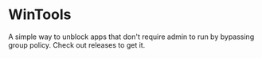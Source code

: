 # WinTools
A simple way to unblock apps that don't require admin to run by bypassing group policy.
Check out releases to get it.
